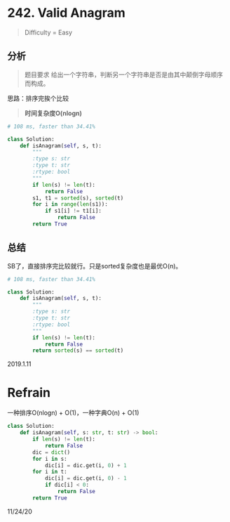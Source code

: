 # 242. Valid Anagram
> Difficulty = Easy

## 分析

> 题目要求
> 给出一个字符串，判断另一个字符串是否是由其中颠倒字母顺序而构成。

思路：排序完挨个比较

> **时间复杂度O(nlogn)**

```python
# 108 ms, faster than 34.41% 

class Solution:
	def isAnagram(self, s, t):
		"""
		:type s: str
		:type t: str
		:rtype: bool
		"""
		if len(s) != len(t):
			return False
		s1, t1 = sorted(s), sorted(t)
		for i in range(len(s1)):
			if s1[i] != t1[i]:
				return False
		return True

```

## 总结

SB了，直接排序完比较就行。只是sorted复杂度也是最优O(n)。

```python
# 108 ms, faster than 34.41% 

class Solution:
	def isAnagram(self, s, t):
		"""
		:type s: str
		:type t: str
		:rtype: bool
		"""
		if len(s) != len(t):
			return False
		return sorted(s) == sorted(t)

```


2019.1.11


# Refrain

一种排序O(nlogn) + O(1)，一种字典O(n) + O(1)

```python
class Solution:
    def isAnagram(self, s: str, t: str) -> bool:
        if len(s) != len(t):
            return False
        dic = dict()
        for i in s:
            dic[i] = dic.get(i, 0) + 1
        for i in t:
            dic[i] = dic.get(i, 0) - 1
            if dic[i] < 0:
                return False
        return True
```

11/24/20